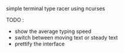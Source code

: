 simple terminal type racer using ncurses

TODO :
- show the average typing speed
- switch between moving text or steady text
- prettify the interface
